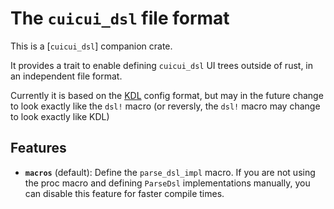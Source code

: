 # The `cuicui_dsl` file format

This is a [`cuicui_dsl`] companion crate.

It provides a trait to enable defining `cuicui_dsl` UI trees outside of rust,
in an independent file format.

Currently it is based on the [KDL](https://kdl.dev/) config format, but may
in the future change to look exactly like the `dsl!` macro (or reversly, the
`dsl!` macro may change to look exactly like KDL)

## Features

* **`macros`** (default): Define the `parse_dsl_impl` macro. If you are not using
  the proc macro and defining `ParseDsl` implementations manually, you can
  disable this feature for faster compile times.